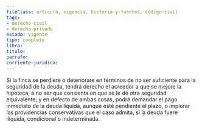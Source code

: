 ```yaml
---
fileClass: articulo, vigencia, historia-y-fuentes, codigo-civil
tags:
- derecho-civil
- derecho-privado
estado: vigente
tipo: completo
libro:
titulo:
parrafo:
corriente-juridica:
---
```

Si la finca se perdiere o deteriorare en términos de no ser suficiente para la seguridad de la deuda, tendrá derecho el acreedor a que se mejore la hipoteca, a no ser que consienta en que se le dé otra seguridad equivalente; y en defecto de ambas cosas, podrá demandar el pago inmediato de la deuda líquida, aunque esté pendiente el plazo, o implorar las providencias conservativas que el caso admita, si la deuda fuere ilíquida, condicional o indeterminada.